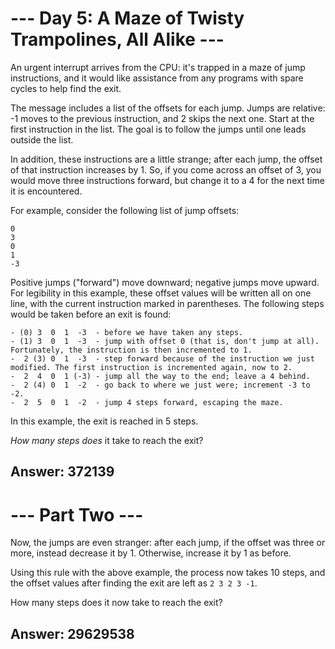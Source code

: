 # --- Day 5: A Maze of Twisty Trampolines, All Alike ---

An urgent interrupt arrives from the CPU: it's trapped in a maze of jump instructions, and it would like assistance from any programs with spare cycles to help find the exit.

The message includes a list of the offsets for each jump. Jumps are relative: -1 moves to the previous instruction, and 2 skips the next one. Start at the first instruction in the list. The goal is to follow the jumps until one leads outside the list.

In addition, these instructions are a little strange; after each jump, the offset of that instruction increases by 1. So, if you come across an offset of 3, you would move three instructions forward, but change it to a 4 for the next time it is encountered.

For example, consider the following list of jump offsets:

    0
    3
    0
    1
    -3

Positive jumps ("forward") move downward; negative jumps move upward. For legibility in this example, these offset values will be written all on one line, with the current instruction marked in parentheses. The following steps would be taken before an exit is found:

    - (0) 3  0  1  -3  - before we have taken any steps.
    - (1) 3  0  1  -3  - jump with offset 0 (that is, don't jump at all). Fortunately, the instruction is then incremented to 1.
    -  2 (3) 0  1  -3  - step forward because of the instruction we just modified. The first instruction is incremented again, now to 2.
    -  2  4  0  1 (-3) - jump all the way to the end; leave a 4 behind.
    -  2 (4) 0  1  -2  - go back to where we just were; increment -3 to -2.
    -  2  5  0  1  -2  - jump 4 steps forward, escaping the maze.

In this example, the exit is reached in 5 steps.

*How many steps does* it take to reach the exit?

## Answer: 372139


# --- Part Two ---

Now, the jumps are even stranger: after each jump, if the offset was three or more, instead decrease it by 1. Otherwise, increase it by 1 as before.

Using this rule with the above example, the process now takes 10 steps, and the offset values after finding the exit are left as `2 3 2 3 -1`.

How many steps does it now take to reach the exit?

## Answer: 29629538
